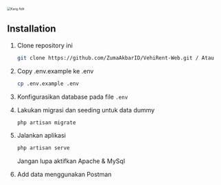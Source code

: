 <img src="https://1.bp.blogspot.com/-5-diQBxI_X8/XecNF-3mqHI/AAAAAAAAAEQ/Y0mgjoK7W2I7cNppWpIoXMND32oqknMQACEwYBhgL/s1600/3.jpg" alt="Kang Adit" style="zoom:50%;" />

## Installation

1. Clone repository ini

    ```bash
    git clone https://github.com/ZumaAkbarID/VehiRent-Web.git / Atau
    ```

2. Copy .env.example ke .env

    ```bash
    cp .env.example .env
    ```

3. Konfigurasikan database pada file `.env`

4. Lakukan migrasi dan seeding untuk data dummy

    ```bash
    php artisan migrate
    ```
5. Jalankan aplikasi

    ```bash
    php artisan serve
    ```
    Jangan lupa aktifkan Apache & MySql

6. Add data menggunakan Postman
